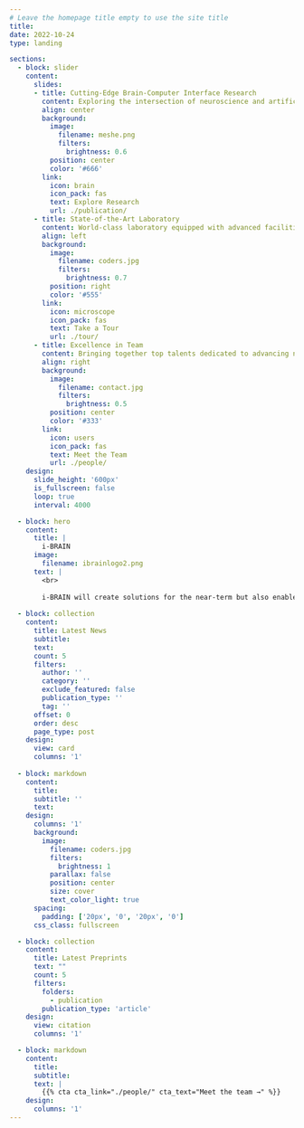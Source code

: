 ```yaml
---
# Leave the homepage title empty to use the site title
title:
date: 2022-10-24
type: landing

sections:
  - block: slider
    content:
      slides:
      - title: Cutting-Edge Brain-Computer Interface Research
        content: Exploring the intersection of neuroscience and artificial intelligence to develop next-generation brain-computer interface technologies
        align: center
        background:
          image:
            filename: meshe.png
            filters:
              brightness: 0.6
          position: center
          color: '#666'
        link:
          icon: brain
          icon_pack: fas
          text: Explore Research
          url: ./publication/
      - title: State-of-the-Art Laboratory
        content: World-class laboratory equipped with advanced facilities to support groundbreaking research initiatives
        align: left
        background:
          image:
            filename: coders.jpg
            filters:
              brightness: 0.7
          position: right
          color: '#555'
        link:
          icon: microscope
          icon_pack: fas
          text: Take a Tour
          url: ./tour/
      - title: Excellence in Team
        content: Bringing together top talents dedicated to advancing neural engineering and biomedical engineering
        align: right
        background:
          image:
            filename: contact.jpg
            filters:
              brightness: 0.5
          position: center
          color: '#333'
        link:
          icon: users
          icon_pack: fas
          text: Meet the Team
          url: ./people/
    design:
      slide_height: '600px'
      is_fullscreen: false
      loop: true
      interval: 4000

  - block: hero
    content:
      title: |
        i-BRAIN
      image:
        filename: ibrainlogo2.png
      text: |
        <br>
        
        i-BRAIN will create solutions for the near-term but also enable future advances and treatments that today may be considered the realm of science fiction.
  
  - block: collection
    content:
      title: Latest News
      subtitle:
      text:
      count: 5
      filters:
        author: ''
        category: ''
        exclude_featured: false
        publication_type: ''
        tag: ''
      offset: 0
      order: desc
      page_type: post
    design:
      view: card
      columns: '1'
  
  - block: markdown
    content:
      title:
      subtitle: ''
      text:
    design:
      columns: '1'
      background:
        image: 
          filename: coders.jpg
          filters:
            brightness: 1
          parallax: false
          position: center
          size: cover
          text_color_light: true
      spacing:
        padding: ['20px', '0', '20px', '0']
      css_class: fullscreen

  - block: collection
    content:
      title: Latest Preprints
      text: ""
      count: 5
      filters:
        folders:
          - publication
        publication_type: 'article'
    design:
      view: citation
      columns: '1'

  - block: markdown
    content:
      title:
      subtitle:
      text: |
        {{% cta cta_link="./people/" cta_text="Meet the team →" %}}
    design:
      columns: '1'
---
```

